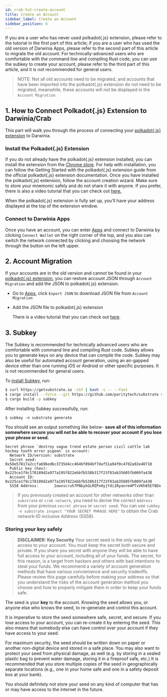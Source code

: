 ```yaml
---
id: crab-tut-create-account
title: Create an Account
sidebar_label: Create an Account
sidebar_position: 4
---
```


If you are a user who has never used polkadot{.js} extension, please refer to the tutorial in the first part of this article; if you are a user who has used the old version of Darwinia Apps, please refer to the second part of this article to migrate the old account. For technically-advanced users who are comfortable with the command line and compiling Rust code, you can use the subkey to create your account, please refer to the third part of this article, and it is not recommended for general users.

> NOTE: Not all old accounts need to be migrated, and accounts that have been imported into the polkadot{.js} extension do not need to be migrated, meanwhile, these accounts will not be displayed in the `Account Migration`.
> 

## 1. How to Connect Polkadot{.js} Extension to Darwinia/Crab

This part will walk you through the process of connecting your [polkadot{.js} extension](https://polkadot.js.org/extension/) to Darwinia.

### Install the Polkadot{.js} Extension

If you do not already have the polkadot{.js} extension installed, you can install the extension from the [Chrome store](https://chrome.google.com/webstore/detail/polkadot%7Bjs%7D-extension/mopnmbcafieddcagagdcbnhejhlodfdd). For help with installation, you can follow the Getting Started with the polkadot{.js} extension guide from the official polkadot{.js} extension documentation. Once you have installed the polkadot{.js} extension, follow the account creation wizard. Make sure to store your mnemonic safely and do not share it with anyone. If you prefer, there is also a video tutorial that you can check out [here.](https://www.youtube.com/watch?v=sy7lvAqyzkY)

When the polkadot{.js} extension is fully set up, you’ll have your address displayed at the top of the extension window.

### Connect to Darwinia Apps

Once you have an account, you can enter [Apps](https://apps.darwinia.network/#/account) and connect to Darwinia by clicking `Connect Wallet` on the right corner of the top, and you also can switch the network connected by clicking and choosing the network through the button on the left upper.

## 2. Account Migration

If your accounts are in the old version and cannot be found in your [polkadot{.js} extension](https://polkadot.js.org/extension/), you can restore account JSON through `Account Migration` and add the JSON to polkadot{.js} extension.

- Go to [Apps](https://apps.darwinia.network/#/account), click `Export JSON` to download JSON file from `Account Migration`
- Add the JSON file to polkadot{.js} extension
  
  There is a video tutorial that you can check out [here](https://www.youtube.com/watch?v=sy7lvAqyzkY).


## 3. Subkey

The Subkey is recommended for technically advanced users who are comfortable with command line and compiling Rust code. Subkey allows you to generate keys on any device that can compile the code. Subkey may also be useful for automated account generation, using an air-gapped device other than one running iOS or Android or other specific purposes. It is not recommended for general users.

To [install Subkey](https://substrate.dev/docs/en/ecosystem/subkey#more-subkey-to-explore), run:

```bash
$ curl https://getsubstrate.io -sSf | bash -s -- --fast
$ cargo install --force --git https://github.com/paritytech/substrate subkey
$ cargo build -p subkey
```

After installing Subkey successfully, run:

```shell
$ subkey -n substrate generate
```

You should see an output something like below- **save all of this information somewhere secure you will not be able to recover your account if you lose your phrase or seed.**

```text
Secret phrase `destroy vague trend estate person civil cattle lab hockey tooth error pigeon` is account:
  Network ID/version: substrate
  Secret seed:        0x58e57817a2ccfa696ed6c3735d4cc4646f894bf7daf51a94f0c4702a92e40710
  Public key (hex):   0x225ce1f9c178189d2a977a195f822ebbfb538b317f23f83ab35605fb009fa438
  Account ID:         0x225ce1f9c178189d2a977a195f822ebbfb538b317f23f83ab35605fb009fa438
  SS58 Address:       2owvscruh7PNbykGLMZPxHyjYdi1Ryanrm4PTxVKh85Ef8Dn
```

> If you previously created an account for other networks other than `substrate` or `crab network`, you need to derive the  correct `Address` from your previous  `secret phrase` or `secret seed`.  You can use `subkey -n substrate inspect "YOUR SECRET PHRASE HERE"` to obtain the Crab network-ID inclusive Address (SS58).

### Storing your key safely

> **DISCLAIMER: Key Security**
Your secret seed is the _only_ way to get access to your account. You must keep
the secret both secure and private. If you share you secret with anyone they
will be able to have full access to your account, including all of your funds.
The secret, for this reason, is a target from hackers and others with bad
intentions to steal your funds. We recommend a variety of account generation
methods that have various convienience and security tradeoffs. Please review
this page carefully before making your address so that you understand the risks
of the account generation method you choose and how to properly mitigate them
in order to keep your funds safe.

The seed is your **key** to the account. Knowing the seed allows you, or anyone
else who knows the seed, to re-generate and control this account.

It is imperative to store the seed somewhere safe, secret, and secure. If
you lose access to your account, you can re-create it by entering the seed. This
also means that somebody else can have control over your account if they have
access to your seed.

For maximum security, the seed should be written down on paper or another non-digital device and stored in a safe place. You may also want to protect your seed from physical damage, as well (e.g. by storing in a sealed plastic bag to prevent water damage, storing it in a fireproof safe, etc.) It is recommended that you store multiple copies of the seed in geographically separate locations (e.g., one in your home safe and one in a safety deposit box at your bank).

You should definitely not store your seed on any kind of computer that has or may have access to the internet in the future.

